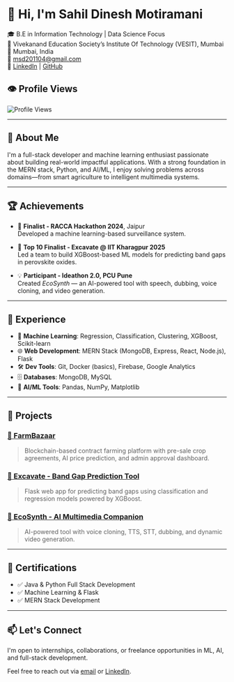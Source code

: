# 👋 Hi, I'm Sahil Dinesh Motiramani

🎓 B.E in Information Technology | Data Science Focus  
🏫 Vivekanand Education Society’s Institute Of Technology (VESIT), Mumbai  
📍 Mumbai, India  
📧 [msd201104@gmail.com](mailto:msd201104@gmail.com)  
🔗 [LinkedIn](https://www.linkedin.com/in/sahil-motiramani-b116842a8/) | [GitHub](https://github.com/SahilMotiramani)

## 👁️ Profile Views

![Profile Views](https://komarev.com/ghpvc/?username=SahilMotiramani&label=Profile%20views&color=0e75b6&style=flat)

---

## 🚀 About Me

I'm a full-stack developer and machine learning enthusiast passionate about building real-world impactful applications. With a strong foundation in the MERN stack, Python, and AI/ML, I enjoy solving problems across domains—from smart agriculture to intelligent multimedia systems.

---

## 🏆 Achievements

- 🥇 **Finalist - RACCA Hackathon 2024**, Jaipur  
  Developed a machine learning-based surveillance system.

- 🥈 **Top 10 Finalist - Excavate @ IIT Kharagpur 2025**  
  Led a team to build XGBoost-based ML models for predicting band gaps in perovskite oxides.

- 💡 **Participant - Ideathon 2.0, PCU Pune**  
  Created *EcoSynth* — an AI-powered tool with speech, dubbing, voice cloning, and video generation.

---

## 💼 Experience

- 🔬 **Machine Learning**: Regression, Classification, Clustering, XGBoost, Scikit-learn  
- 🌐 **Web Development**: MERN Stack (MongoDB, Express, React, Node.js), Flask  
- 🛠 **Dev Tools**: Git, Docker (basics), Firebase, Google Analytics  
- 🗄 **Databases**: MongoDB, MySQL  
- 🧠 **AI/ML Tools**: Pandas, NumPy, Matplotlib

---

## 📂 Projects

### [🔗 FarmBazaar](https://github.com/SahilMotiramani/FarmBazaar)
> Blockchain-based contract farming platform with pre-sale crop agreements, AI price prediction, and admin approval dashboard.

### [🔗 Excavate - Band Gap Prediction Tool](https://github.com/SahilMotiramani/Excavate_2025)
> Flask web app for predicting band gaps using classification and regression models powered by XGBoost.

### [🔗 EcoSynth - AI Multimedia Companion](https://github.com/Atharva6780/PCU_HACKATHON)
> AI-powered tool with voice cloning, TTS, STT, dubbing, and dynamic video generation.

---

## 🧾 Certifications

- ✅ Java & Python Full Stack Development  
- ✅ Machine Learning & Flask  
- ✅ MERN Stack Development

---

## 📫 Let's Connect

I'm open to internships, collaborations, or freelance opportunities in ML, AI, and full-stack development.

Feel free to reach out via [email](mailto:msd201104@gmail.com) or [LinkedIn](https://www.linkedin.com/in/sahil-motiramani-b116842a8/).
